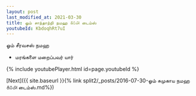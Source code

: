 ```yaml
---
layout: post
last_modified_at: 2021-03-30
title: ஓம் சாந்தாற்றி நமஹ ௧௦௮ டைம்ஸ்
youtubeId: KbdoqhRt7uI
---
```

 
 
 ஓம் சீரவசஸ் நமஹ  
 
 -  மரங்களை மறைப்பவர் யார் 
 
  
 
  
 
 
 
 
 
 


{% include youtubePlayer.html id=page.youtubeId %}
 
[Next]({{ site.baseurl }}{% link  split2/_posts/2016-07-30-ஓம் சுமுகாய நமஹ ௧௦௮ டைம்ஸ்.md%})
 
